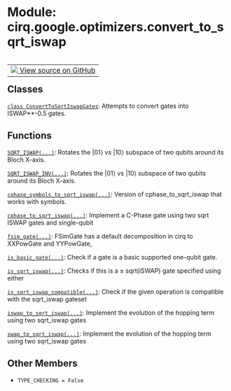 <div itemscope itemtype="http://developers.google.com/ReferenceObject">
<meta itemprop="name" content="cirq.google.optimizers.convert_to_sqrt_iswap" />
<meta itemprop="path" content="Stable" />
<meta itemprop="property" content="TYPE_CHECKING"/>
</div>

# Module: cirq.google.optimizers.convert_to_sqrt_iswap

<!-- Insert buttons and diff -->

<table class="tfo-notebook-buttons tfo-api" align="left">

<td>
  <a target="_blank" href="https://github.com/quantumlib/cirq/tree/master/cirq/google/optimizers/convert_to_sqrt_iswap.py">
    <img src="https://www.tensorflow.org/images/GitHub-Mark-32px.png" />
    View source on GitHub
  </a>
</td>
</table>







## Classes

[`class ConvertToSqrtIswapGates`](../../../cirq/google/ConvertToSqrtIswapGates.md): Attempts to convert gates into ISWAP**-0.5 gates.

## Functions

[`SQRT_ISWAP(...)`](../../../cirq/google/optimizers/convert_to_sqrt_iswap/SQRT_ISWAP.md): Rotates the |01⟩ vs |10⟩ subspace of two qubits around its Bloch X-axis.

[`SQRT_ISWAP_INV(...)`](../../../cirq/google/optimizers/convert_to_sqrt_iswap/SQRT_ISWAP_INV.md): Rotates the |01⟩ vs |10⟩ subspace of two qubits around its Bloch X-axis.

[`cphase_symbols_to_sqrt_iswap(...)`](../../../cirq/google/optimizers/convert_to_sqrt_iswap/cphase_symbols_to_sqrt_iswap.md): Version of cphase_to_sqrt_iswap that works with symbols.

[`cphase_to_sqrt_iswap(...)`](../../../cirq/google/optimizers/convert_to_sqrt_iswap/cphase_to_sqrt_iswap.md): Implement a C-Phase gate using two sqrt ISWAP gates and single-qubit

[`fsim_gate(...)`](../../../cirq/google/optimizers/convert_to_sqrt_iswap/fsim_gate.md): FSimGate has a default decomposition in cirq to XXPowGate and YYPowGate,

[`is_basic_gate(...)`](../../../cirq/google/optimizers/convert_to_sqrt_iswap/is_basic_gate.md): Check if a gate is a basic supported one-qubit gate.

[`is_sqrt_iswap(...)`](../../../cirq/google/optimizers/convert_to_sqrt_iswap/is_sqrt_iswap.md): Checks if this is a ± sqrt(iSWAP) gate specified using either

[`is_sqrt_iswap_compatible(...)`](../../../cirq/google/optimizers/convert_to_sqrt_iswap/is_sqrt_iswap_compatible.md): Check if the given operation is compatible with the sqrt_iswap gateset

[`iswap_to_sqrt_iswap(...)`](../../../cirq/google/optimizers/convert_to_sqrt_iswap/iswap_to_sqrt_iswap.md): Implement the evolution of the hopping term using two sqrt_iswap gates

[`swap_to_sqrt_iswap(...)`](../../../cirq/google/optimizers/convert_to_sqrt_iswap/swap_to_sqrt_iswap.md): Implement the evolution of the hopping term using two sqrt_iswap gates

## Other Members

* `TYPE_CHECKING = False` <a id="TYPE_CHECKING"></a>
